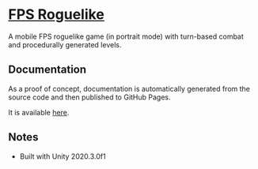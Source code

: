 # [FPS Roguelike](https://github.com/Delt06/fps-roguelike)
A mobile FPS roguelike game (in portrait mode) with turn-based combat and procedurally generated levels.

## Documentation
As a proof of concept, documentation is automatically generated from the source code and then published to GitHub Pages.

It is available [here](https://delt06.github.io/fps-roguelike/).

## Notes
- Built with Unity 2020.3.0f1

